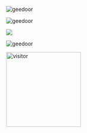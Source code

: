 <p><img align="center" src="https://github-readme-stats.vercel.app/api/top-langs?username=geedoor&show_icons=true&locale=en&layout=compact" alt="geedoor" /></p>
<p><img align="center" src="https://github-readme-stats.vercel.app/api?username=geedoor&show_icons=true&locale=en" alt="geedoor" /></p>
<p><img src="https://github-profile-trophy.vercel.app/?username=geedoor"/></p>
<p><img align="center" src="https://github-readme-streak-stats.herokuapp.com/?user=geedoor&" alt="geedoor" /></p>
<p><img src="https://profile-counter.glitch.me/geedoor/count.svg" alt="visitor" width="200"></p>
